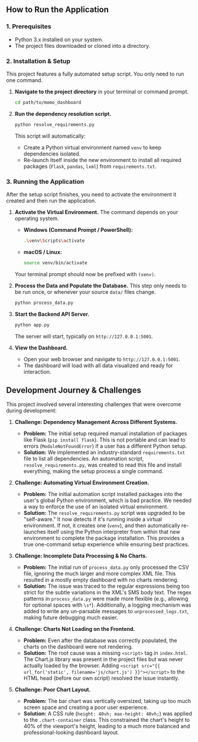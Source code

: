 
## How to Run the Application

### 1. Prerequisites

- Python 3.x installed on your system.
- The project files downloaded or cloned into a directory.

### 2. Installation & Setup

This project features a fully automated setup script. You only need to run one command.

1.  **Navigate to the project directory** in your terminal or command prompt.
    ```bash
    cd path/to/momo_dashboard
    ```

2.  **Run the dependency resolution script.**
    ```bash
    python resolve_requirements.py
    ```
    This script will automatically:
    - Create a Python virtual environment named `venv` to keep dependencies isolated.
    - Re-launch itself inside the new environment to install all required packages (`Flask`, `pandas`, `lxml`) from `requirements.txt`.

### 3. Running the Application

After the setup script finishes, you need to activate the environment it created and then run the application.

1.  **Activate the Virtual Environment.** The command depends on your operating system.
    -   **Windows (Command Prompt / PowerShell):**
        ```bash
        .\venv\Scripts\activate
        ```
    -   **macOS / Linux:**
        ```bash
        source venv/bin/activate
        ```
    Your terminal prompt should now be prefixed with `(venv)`.

2.  **Process the Data and Populate the Database.** This step only needs to be run once, or whenever your source `data/` files change.
    ```bash
    python process_data.py
    ```

3.  **Start the Backend API Server.**
    ```bash
    python app.py
    ```
    The server will start, typically on `http://127.0.0.1:5001`.

4.  **View the Dashboard.**
    -   Open your web browser and navigate to `http://127.0.0.1:5001`.
    -   The dashboard will load with all data visualized and ready for interaction.

## Development Journey & Challenges

This project involved several interesting challenges that were overcome during development:

1.  **Challenge: Dependency Management Across Different Systems.**
    -   **Problem:** The initial setup required manual installation of packages like Flask (`pip install flask`). This is not portable and can lead to errors (`ModuleNotFoundError`) if a user has a different Python setup.
    -   **Solution:** We implemented an industry-standard `requirements.txt` file to list all dependencies. An automation script, `resolve_requirements.py`, was created to read this file and install everything, making the setup process a single command.

2.  **Challenge: Automating Virtual Environment Creation.**
    -   **Problem:** The initial automation script installed packages into the user's global Python environment, which is bad practice. We needed a way to enforce the use of an isolated virtual environment.
    -   **Solution:** The `resolve_requirements.py` script was upgraded to be "self-aware." It now detects if it's running inside a virtual environment. If not, it creates one (`venv`), and then automatically re-launches itself using the Python interpreter from within that new environment to complete the package installation. This provides a true one-command setup experience while ensuring best practices.

3.  **Challenge: Incomplete Data Processing & No Charts.**
    -   **Problem:** The initial run of `process_data.py` only processed the CSV file, ignoring the much larger and more complex XML file. This resulted in a mostly empty dashboard with no charts rendering.
    -   **Solution:** The issue was traced to the regular expressions being too strict for the subtle variations in the XML's SMS body text. The regex patterns in `process_data.py` were made more flexible (e.g., allowing for optional spaces with `\s*`). Additionally, a logging mechanism was added to write any un-parsable messages to `unprocessed_logs.txt`, making future debugging much easier.

4.  **Challenge: Charts Not Loading on the Frontend.**
    -   **Problem:** Even after the database was correctly populated, the charts on the dashboard were not rendering.
    -   **Solution:** The root cause was a missing `<script>` tag in `index.html`. The Chart.js library was present in the project files but was never actually loaded by the browser. Adding `<script src="{{ url_for('static', filename='js/chart.js') }}"></script>` to the HTML head (before our own script) resolved the issue instantly.

5.  **Challenge: Poor Chart Layout.**
    -   **Problem:** The bar chart was vertically oversized, taking up too much screen space and creating a poor user experience.
    -   **Solution:** A CSS rule (`height: 40vh; max-height: 40vh;`) was applied to the `.chart-container` class. This constrained the chart's height to 40% of the viewport's height, leading to a much more balanced and professional-looking dashboard layout.